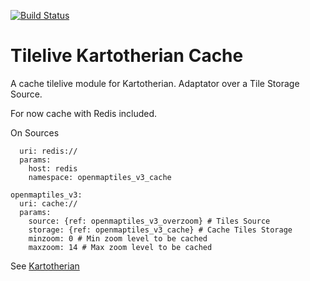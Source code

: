 [![Build Status](https://travis-ci.org/frodrigo/tilelive_kartotherian_cache.svg?branch=master)](https://travis-ci.org/frodrigo/tilelive_kartotherian_cache)

# Tilelive Kartotherian Cache
A cache tilelive module for Kartotherian. Adaptator over a Tile Storage Source.

For now cache with Redis included.

On Sources
```yamlopenmaptiles_v3_cache: # Redis Tiles Storage
  uri: redis://
  params:
    host: redis
    namespace: openmaptiles_v3_cache

openmaptiles_v3:
  uri: cache://
  params:
    source: {ref: openmaptiles_v3_overzoom} # Tiles Source
    storage: {ref: openmaptiles_v3_cache} # Cache Tiles Storage
    minzoom: 0 # Min zoom level to be cached
    maxzoom: 14 # Max zoom level to be cached
```

See [Kartotherian](https://github.com/kartotherian/kartotherian)
